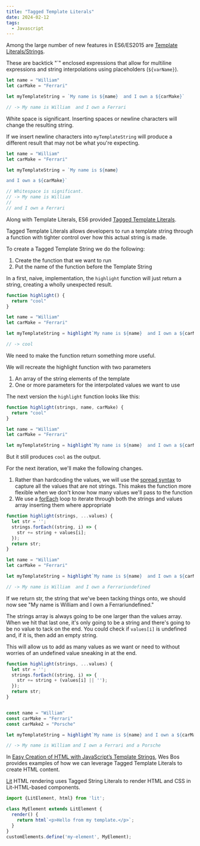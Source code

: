 ```yaml
---
title: "Tagged Template Literals"
date: 2024-02-12
tags:
  - Javascript
---
```


Among the large number of new features in ES6/ES2015 are [Template Literals/Strings](https://developer.mozilla.org/en-US/docs/Web/JavaScript/Reference/Template_literals).

These are backtick "\`" enclosed expressions that allow for multiline expressions and string interpolations using placeholders (`${varName}`).

```js
let name = "William"
let carMake = "Ferrari"

let myTemplateString = `My name is ${name}  and I own a ${carMake}`

// -> My name is William  and I own a Ferrari
```

White space is significant. Inserting spaces or newline characters will change the resulting string.

If we insert newline characters into `myTemplateString` will produce a different result that may not be what you're expecting.

```js
let name = "William"
let carMake = "Ferrari"

let myTemplateString = `My name is ${name}

and I own a ${carMake}`

// Whitespace is significant.
// -> My name is William
//
// and I own a Ferrari
```

Along with Template Literals, ES6 provided [Tagged Template Literals](https://wesbos.com/tagged-template-literals).

Tagged Template Literals allows developers to run a template string through a function with tighter control over how this actual string is made.

To create a Tagged Template String we do the following:

1. Create the function that we want to run
2. Put the name of the function before the Template String

In a first, naive, implementation, the `highlight` function will just return a string, creating a wholly unexpected result.

```js
function highlight() {
  return "cool"
}

let name = "William"
let carMake = "Ferrari"

let myTemplateString = highlight`My name is ${name}  and I own a ${carMake}`

// -> cool
```

We need to make the function return something more useful.

We will recreate the highlight function with two parameters

1. An array of the string elements of the template
2. One or more parameters for the interpolated values we want to use

The next version the `highlight` function looks like this:

```js
function highlight(strings, name, carMake) {
  return "cool"
}

let name = "William"
let carMake = "Ferrari"

let myTemplateString = highlight`My name is ${name}  and I own a ${carMake}`
```

But it still produces `cool` as the output.

For the next iteration, we'll make the following changes.

1. Rather than hardcoding the values, we will use the [spread syntax](https://developer.mozilla.org/en-US/docs/Web/JavaScript/Reference/Operators/Spread_syntax) to capture all the values that are not strings. This makes the function more flexible when we don't know how many values we'll pass to the function
2. We use a [forEach](https://developer.mozilla.org/en-US/docs/Web/JavaScript/Reference/Global_Objects/Array/forEach) loop to iterate through both the strings and values array inserting them where appropriate

```js
function highlight(strings, ...values) {
  let str = '';
  strings.forEach((string, i) => {
    str += string + values[i];
  });
  return str;
}

let name = "William"
let carMake = "Ferrari"

let myTemplateString = highlight`My name is ${name}  and I own a ${carMake}`

// -> My name is William  and I own a Ferrariundefined
```

If we return str, the string that we've been tacking things onto, we should now see "My name is William and I own a Ferrariundefined."

The strings array is always going to be one larger than the values array. When we hit that last one, it's only going to be a string and there's going to be no value to tack on the end. You could check if `values[i]` is undefined and, if it is, then add an empty string.

This will allow us to add as many values as we want or need to without worries of an undefined value sneaking in at the end.

```js
function highlight(strings, ...values) {
  let str = '';
  strings.forEach((string, i) => {
    str += string + (values[i] || '');
  });
  return str;
}


const name = "William"
const carMake = "Ferrari"
const carMake2 = "Porsche"

let myTemplateString = highlight`My name is ${name} and I own a ${carMake} and a ${carMake2}`

// -> My name is William and I own a Ferrari and a Porsche
```

In [Easy Creation of HTML with JavaScript’s Template Strings](https://wesbos.com/template-strings-html), Wes Bos provides examples of how we can leverage Tagged Template Literals to create HTML content.

[Lit](https://lit.dev/) HTML rendering uses Tagged String Literals to render HTML and CSS in Lit-HTML-based components.

```js
import {LitElement, html} from 'lit';

class MyElement extends LitElement {
  render() {
    return html`<p>Hello from my template.</p>`;
  }
}
customElements.define('my-element', MyElement);
```

